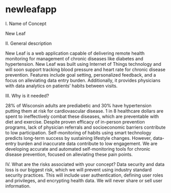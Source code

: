 # newleafapp

I.	Name of Concept

New Leaf

II.	General description

New Leaf is a web application capable of delivering remote health monitoring for management of chronic diseases like diabetes and hypertension. New Leaf was built using Internet of Things technology and will soon support tracking blood pressure and heart rate for chronic disease prevention. Features include goal setting, personalized feedback, and a focus on alleviating data entry burden. Additionally, it provides physicians with data analytics on patients’ habits between visits.

III.	Why is it needed?

28% of Wisconsin adults are prediabetic and 30% have hypertension putting them at risk for cardiovascular disease. 1 in 8 healthcare dollars are spent to ineffectively combat these diseases, which are preventable with diet and exercise. Despite proven efficacy of in-person prevention programs, lack of physician referrals and socioeconomic barriers contribute to low participation. Self-monitoring of habits using smart technology predicts long-term success by sustaining lifestyle changes. However, data-entry burden and inaccurate data contribute to low engagement. We are developing accurate and automated self-monitoring tools for chronic disease prevention, focused on alleviating these pain points.
 

IV. What are the risks associated with your concept? 
Data security and data loss is our biggest risk, which we will prevent using industry standard security practices. This will include user authentication, defining user roles and privileges, and encrypting health data. We will never share or sell user information.
